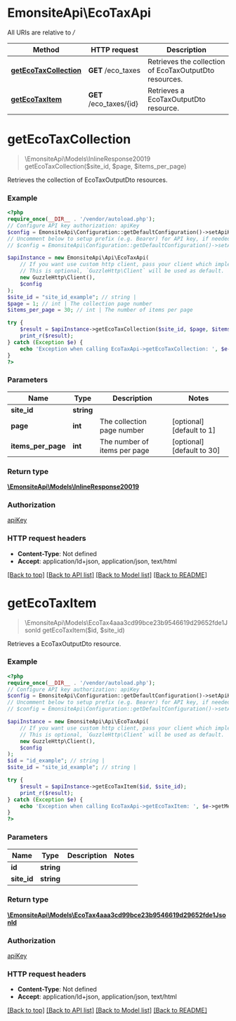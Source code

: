 # EmonsiteApi\EcoTaxApi

All URIs are relative to */*

Method | HTTP request | Description
------------- | ------------- | -------------
[**getEcoTaxCollection**](EcoTaxApi.md#getecotaxcollection) | **GET** /eco_taxes | Retrieves the collection of EcoTaxOutputDto resources.
[**getEcoTaxItem**](EcoTaxApi.md#getecotaxitem) | **GET** /eco_taxes/{id} | Retrieves a EcoTaxOutputDto resource.

# **getEcoTaxCollection**
> \EmonsiteApi\Models\InlineResponse20019 getEcoTaxCollection($site_id, $page, $items_per_page)

Retrieves the collection of EcoTaxOutputDto resources.

### Example
```php
<?php
require_once(__DIR__ . '/vendor/autoload.php');
// Configure API key authorization: apiKey
$config = EmonsiteApi\Configuration::getDefaultConfiguration()->setApiKey('Authorization', 'YOUR_API_KEY');
// Uncomment below to setup prefix (e.g. Bearer) for API key, if needed
// $config = EmonsiteApi\Configuration::getDefaultConfiguration()->setApiKeyPrefix('Authorization', 'Bearer');

$apiInstance = new EmonsiteApi\Api\EcoTaxApi(
    // If you want use custom http client, pass your client which implements `GuzzleHttp\ClientInterface`.
    // This is optional, `GuzzleHttp\Client` will be used as default.
    new GuzzleHttp\Client(),
    $config
);
$site_id = "site_id_example"; // string | 
$page = 1; // int | The collection page number
$items_per_page = 30; // int | The number of items per page

try {
    $result = $apiInstance->getEcoTaxCollection($site_id, $page, $items_per_page);
    print_r($result);
} catch (Exception $e) {
    echo 'Exception when calling EcoTaxApi->getEcoTaxCollection: ', $e->getMessage(), PHP_EOL;
}
?>
```

### Parameters

Name | Type | Description  | Notes
------------- | ------------- | ------------- | -------------
 **site_id** | **string**|  |
 **page** | **int**| The collection page number | [optional] [default to 1]
 **items_per_page** | **int**| The number of items per page | [optional] [default to 30]

### Return type

[**\EmonsiteApi\Models\InlineResponse20019**](../Model/InlineResponse20019.md)

### Authorization

[apiKey](../../README.md#apiKey)

### HTTP request headers

 - **Content-Type**: Not defined
 - **Accept**: application/ld+json, application/json, text/html

[[Back to top]](#) [[Back to API list]](../../README.md#documentation-for-api-endpoints) [[Back to Model list]](../../README.md#documentation-for-models) [[Back to README]](../../README.md)

# **getEcoTaxItem**
> \EmonsiteApi\Models\EcoTax4aaa3cd99bce23b9546619d29652fde1Jsonld getEcoTaxItem($id, $site_id)

Retrieves a EcoTaxOutputDto resource.

### Example
```php
<?php
require_once(__DIR__ . '/vendor/autoload.php');
// Configure API key authorization: apiKey
$config = EmonsiteApi\Configuration::getDefaultConfiguration()->setApiKey('Authorization', 'YOUR_API_KEY');
// Uncomment below to setup prefix (e.g. Bearer) for API key, if needed
// $config = EmonsiteApi\Configuration::getDefaultConfiguration()->setApiKeyPrefix('Authorization', 'Bearer');

$apiInstance = new EmonsiteApi\Api\EcoTaxApi(
    // If you want use custom http client, pass your client which implements `GuzzleHttp\ClientInterface`.
    // This is optional, `GuzzleHttp\Client` will be used as default.
    new GuzzleHttp\Client(),
    $config
);
$id = "id_example"; // string | 
$site_id = "site_id_example"; // string | 

try {
    $result = $apiInstance->getEcoTaxItem($id, $site_id);
    print_r($result);
} catch (Exception $e) {
    echo 'Exception when calling EcoTaxApi->getEcoTaxItem: ', $e->getMessage(), PHP_EOL;
}
?>
```

### Parameters

Name | Type | Description  | Notes
------------- | ------------- | ------------- | -------------
 **id** | **string**|  |
 **site_id** | **string**|  |

### Return type

[**\EmonsiteApi\Models\EcoTax4aaa3cd99bce23b9546619d29652fde1Jsonld**](../Model/EcoTax4aaa3cd99bce23b9546619d29652fde1Jsonld.md)

### Authorization

[apiKey](../../README.md#apiKey)

### HTTP request headers

 - **Content-Type**: Not defined
 - **Accept**: application/ld+json, application/json, text/html

[[Back to top]](#) [[Back to API list]](../../README.md#documentation-for-api-endpoints) [[Back to Model list]](../../README.md#documentation-for-models) [[Back to README]](../../README.md)

